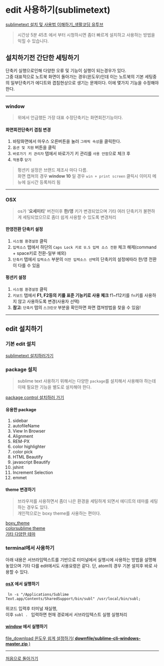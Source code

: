 # edit 사용하기(sublimetext)
[sublimetext 설치 및 사용법 이해하기_생활코딩 유투브](https://www.youtube.com/watch?v=HcgxWOvqBBY)
> 시간상 5분 45초 에서 부터 시청하시면 좀더 빠르게 설치하고 사용하는 방법을 익힐 수 있습니다.

## 설치하기전 간단한 세팅하기
단축키 실행으로인해 다양한 오류 및 기능이 실행이 되는경우가 있다.   
그중 대표적으로 노트북 화면이 돌아가는 경우(윈도우)인데 이는 노트북의 기본 세팅중의 일부단축키가 에디트와 겹침현상으로 생기는 문제이다. 이에 몇가지 기능을 수정해야한다.

___
### window
> 위에서 언급했든 가장 대표 수정단축키는 화면회전기능이다. 

#### 화면회전단축키 겹침 변경
 1. 바탕화면에서 마우스 오른버튼을 눌러 `그래픽 속성`을 클릭한다.
 2. `옵션 및 지원` 버튼을 클릭
 3. `바로가기 키 관리자` 탭에서 바로가기 키 관리를 `사용 안함`으로 체크 후 
 4. `적용`후 `닫기`

> 펑션키 설정은 브랜드 제조사 마다 다름.  
> 화면 캡쳐의 경우 **window 10** 일 경우 `win + print screen` 클릭시 이미지 메뉴에 실시간 등록처리 됨  

___
### OSX
> os가 '**요세미티**' 버전이후 **한/영** 키가 변경되었으며 기타 여러 단축키가 불편하게 세팅되었으므로 좀더 쉽게 사용할 수 있도록 변경처리

#### 한영전환 단축키 설정
1. `시스템 환경설정` 클릭
2. `입력소스` 탭에서 하단의 `Caps Lock 키로 U.S 입력 소스 전환` 체크 해제(command + space키로 전환-일부 예외)
3. `단축키` 탭에서 `입력소스` 부분의 `이전 입력소스 선택`의 단축키의 설정에따라 한/영 전환이 다를 수 있음

#### 펑션키 설정
1. `시스템 환경설정` 클릭
2. `키보드` 탭에서 **F1, F2등의 키를 표준 기능키로 사용 체크** f1~f12키를 `fn`키를 사용하지 않고 사용하도록 변경(사용자 선택)
3. **참고**: `단축키` 탭의 `스크린샷` 부분을 확인하면 화면 캡쳐방법을 찾을 수 있음! 

___
## edit 설치하기

### 기본 edit 설치
[sublimetext 설치하러가기](https://sublimetext.com/3)

### package 설치
>sublime text 사용하기 위해서는 다양한 `package`를 설치해서 사용해야 하는데 이때 필요한 기능을 별도로 설치해야 한다. <br>

[package control 설치하러 가기](https://packagecontrol.io)
#### 유용한 package

1. sidebar
2. autofileName
3. View In Browser
4. Alignment
5. REM-PX
6. color highlighter
7. color pick
8. HTML Beautify
9. javascript Beautify
10. jshint
11. Increment Selection
12. emmet

#### theme 변경하기
> 브라우저를 사용하면서 좀더 나은 환경을 세팅하게 되면서 에디트의 테마를 세팅하는 경우도 있다.   
> 개인적으로는 boxy theme를 사용하는 편이다.

[boxy_theme](https://packagecontrol.io/packages/Boxy%20Theme)  <br>
[colorsublime theme](http://colorsublime.com/)<br>
[기타 다양한 테마](https://www.longren.io/gigantic-list-of-sublime-text-themes/)<br>


### terminal에서 사용하기
아래 내용은 서브라임텍스트를 기반으로 터미널에서 실행시에 사용하는 방법을 설명해 놓았으며 기타 다를 edit에서도 사용요령은 같다. 단, atom의 경우 기본 설치후 바로 사용할 수 있다. <br>

#### [**osX**](https://www.youtube.com/watch?v=P6IlgugDoGw) 에서 실행하기

```
 ln -s "/Applications/Sublime Text.app/Contents/SharedSupport/bin/subl" /usr/local/bin/subl;
```  


위코드 입력후 터미널 재실행,  <br>
이후 `subl . ` 입력하면 현재 경로에서 서브라임텍스트 실행 실행처리

#### [**window**](https://www.youtube.com/watch?v=vERWpzH7PBM) 에서 실행하기

<a href="./downfile/sublime-cli-windows-master.zip" download="sublime-cli-windows-master.zip">file_download 윈도우 쉽게 설정하기( **downfile/sublime-cli-windows-master.zip** )</a> 


___
[처음으로 돌아가기](../webReady.md)
